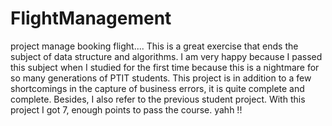 # FlightManagement
project manage booking flight....
This is a great exercise that ends the subject of data structure and algorithms. I am very happy because I passed this subject when I studied for the first time because this is a nightmare for so many generations of PTIT students. This project is in addition to a few shortcomings in the capture of business errors, it is quite complete and complete. Besides, I also refer to the previous student project. With this project I got 7, enough points to pass the course. yahh !!
